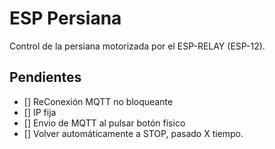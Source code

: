 # ESP Persiana
Control de la persiana motorizada por el ESP-RELAY (ESP-12).

## Pendientes
- [] ReConexión MQTT no bloqueante
- [] IP fija
- [] Envio de MQTT al pulsar botón físico
- [] Volver automáticamente a STOP, pasado X tiempo.
